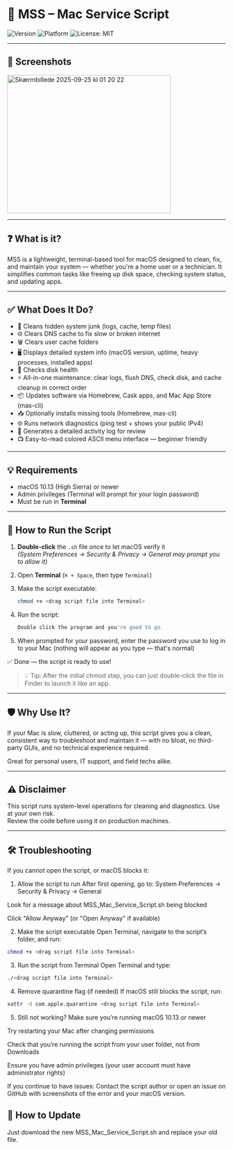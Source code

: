 # 🍎 MSS – Mac Service Script

![Version](https://img.shields.io/badge/version-v1.2.0-green)
![Platform](https://img.shields.io/badge/platform-MacOS-blue)
![License: MIT](https://img.shields.io/badge/license-MIT-blue)

---
## 📸 Screenshots
<img width="377" height="318" alt="Skærmbillede 2025-09-25 kl  01 20 22" src="https://github.com/user-attachments/assets/be90389a-3b77-4b29-bbb1-9484b27e6d66" />


---

## ❓ What is it?

MSS is a lightweight, terminal-based tool for macOS designed to clean, fix, and maintain your system — whether you're a home user or a technician. It simplifies common tasks like freeing up disk space, checking system status, and updating apps.

---

## ✅ What Does It Do?

- 🧹 Cleans hidden system junk (logs, cache, temp files)
- 🌐 Clears DNS cache to fix slow or broken internet
- 🗑️ Clears user cache folders
- 🖥️ Displays detailed system info (macOS version, uptime, heavy processes, installed apps)
- 🔧 Checks disk health
- ⚡ All-in-one maintenance: clear logs, flush DNS, check disk, and cache cleanup in correct order
- 📦 Updates software via Homebrew, Cask apps, and Mac App Store (mas-cli)
- 📥 Optionally installs missing tools (Homebrew, mas-cli)
- 🌐 Runs network diagnostics (ping test + shows your public IPv4)
- 📜 Generates a detailed activity log for review
- 📺 Easy-to-read colored ASCII menu interface — beginner friendly
---

## 💡 Requirements

- macOS 10.13 (High Sierra) or newer  
- Admin privileges (Terminal will prompt for your login password)  
- Must be run in **Terminal**

---

## 🧪 How to Run the Script

1. **Double-click** the `.sh` file once to let macOS verify it  
   *(System Preferences → Security & Privacy → General may prompt you to allow it)*

2. Open **Terminal** (`⌘ + Space`, then type `Terminal`)

3. Make the script executable:
   ```bash
   chmod +x <drag script file into Terminal>
   ```

4. Run the script:
   ```bash
   Double click the program and you're good to go.
   ```

5. When prompted for your password, enter the password you use to log in to your Mac (nothing will appear as you type — that's normal)

✅ Done — the script is ready to use!

> 💡 Tip: After the initial chmod step, you can just double-click the file in Finder to launch it like an app.

---

## 🛡️ Why Use It?

If your Mac is slow, cluttered, or acting up, this script gives you a clean, consistent way to troubleshoot and maintain it — with no bloat, no third-party GUIs, and no technical experience required.

Great for personal users, IT support, and field techs alike.

---

## ⚠️ Disclaimer

This script runs system-level operations for cleaning and diagnostics. Use at your own risk.  
Review the code before using it on production machines.

---
## 🛠️ Troubleshooting
If you cannot open the script, or macOS blocks it:

1. Allow the script to run
After first opening, go to:
System Preferences → Security & Privacy → General

Look for a message about MSS_Mac_Service_Script.sh being blocked

Click "Allow Anyway" (or "Open Anyway" if available)

2. Make the script executable
Open Terminal, navigate to the script’s folder, and run:

```bash
chmod +x <drag script file into Terminal>
```
3. Run the script from Terminal
Open Terminal and type:
```bash
./<drag script file into Terminal>
```
4. Remove quarantine flag (if needed)
If macOS still blocks the script, run:
```bash
xattr -d com.apple.quarantine <drag script file into Terminal>
```
5. Still not working?
Make sure you’re running macOS 10.13 or newer

Try restarting your Mac after changing permissions

Check that you’re running the script from your user folder, not from Downloads

Ensure you have admin privileges (your user account must have administrator rights)

If you continue to have issues:
Contact the script author or open an issue on GitHub with screenshots of the error and your macOS version.

## 🚀 How to Update
Just download the new MSS_Mac_Service_Script.sh and replace your old file.


